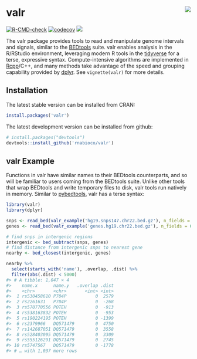
# valr <img src="man/figures/logo.png" align="right" />

<!-- badges: start -->

[![R-CMD-check](https://github.com/rnabioco/valr/workflows/R-CMD-check/badge.svg)](https://github.com/rnabioco/valr/actions)
[![codecov](https://codecov.io/gh/rnabioco/valr/branch/master/graph/badge.svg)](https://app.codecov.io/gh/rnabioco/valr)
[![](https://www.r-pkg.org/badges/version/valr)](https://CRAN.R-project.org/package=valr)
<!-- badges: end -->

The valr package provides tools to read and manipulate genome intervals
and signals, similar to the
[BEDtools](https://bedtools.readthedocs.io/en/latest/) suite. valr
enables analysis in the R/RStudio environment, leveraging modern R tools
in the [tidyverse](https://www.tidyverse.org/) for a terse, expressive
syntax. Compute-intensive algorithms are implemented in
[Rcpp](https://www.rcpp.org)/C++, and many methods take advantage of the
speed and grouping capability provided by
[dplyr](https://dplyr.tidyverse.org/). See `vignette(valr)` for more
details.

## Installation

The latest stable version can be installed from CRAN:

``` r
install.packages('valr')
```

The latest development version can be installed from github:

``` r
# install.packages("devtools")
devtools::install_github('rnabioco/valr')
```

## valr Example

Functions in valr have similar names to their BEDtools counterparts, and
so will be familiar to users coming from the BEDtools suite. Unlike
other tools that wrap BEDtools and write temporary files to disk, valr
tools run natively in memory. Similar to
[pybedtools](https://daler.github.io/pybedtools/#why-pybedtools), valr
has a terse syntax:

``` r
library(valr)
library(dplyr)

snps <- read_bed(valr_example('hg19.snps147.chr22.bed.gz'), n_fields = 6)
genes <- read_bed(valr_example('genes.hg19.chr22.bed.gz'), n_fields = 6)

# find snps in intergenic regions
intergenic <- bed_subtract(snps, genes)
# find distance from intergenic snps to nearest gene
nearby <- bed_closest(intergenic, genes)

nearby %>%
  select(starts_with('name'), .overlap, .dist) %>%
  filter(abs(.dist) < 5000)
#> # A tibble: 1,047 × 4
#>    name.x      name.y   .overlap .dist
#>    <chr>       <chr>       <int> <int>
#>  1 rs530458610 P704P           0  2579
#>  2 rs2261631   P704P           0  -268
#>  3 rs570770556 POTEH           0  -913
#>  4 rs538163832 POTEH           0  -953
#>  5 rs190224195 POTEH           0 -1399
#>  6 rs2379966   DQ571479        0  4750
#>  7 rs142687051 DQ571479        0  3558
#>  8 rs528403095 DQ571479        0  3309
#>  9 rs555126291 DQ571479        0  2745
#> 10 rs5747567   DQ571479        0 -1778
#> # … with 1,037 more rows
```
